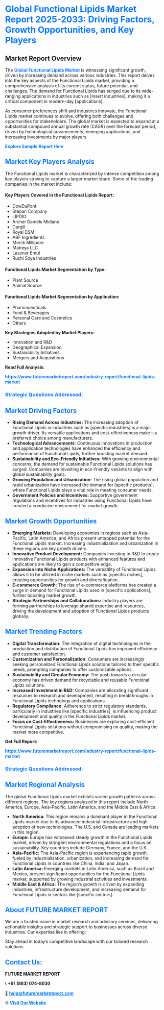 <h1 style="color: #007BFF;">Global Functional Lipids Market Report 2025-2033: Driving Factors, Growth Opportunities, and Key Players</h1>

<section id="overview">
<h2>Market Report Overview</h2>
<p>The <a href="https://www.futuremarketreport.com/industry-report/functional-lipids-market" style="color: #007BFF; text-decoration: none;"><strong>Global Functional Lipids Market</strong></a> is witnessing significant growth, driven by increasing demand across various industries. This report delves into the key aspects of the Functional Lipids market, providing a comprehensive analysis of its current status, future potential, and challenges. The demand for Functional Lipids has surged due to its wide-ranging applications in industries such as [insert industries], making it a critical component in modern-day [applications].</p>
<p>As consumer preferences shift and industries innovate, the Functional Lipids market continues to evolve, offering both challenges and opportunities for stakeholders. The global market is expected to expand at a substantial compound annual growth rate (CAGR) over the forecast period, driven by technological advancements, emerging applications, and increasing investments by major players.</p>
</section>

<section id="overview">
<p><a href="https://www.futuremarketreport.com/request-sample/reportId=84777" style="color: #007BFF; text-decoration: none;"><strong>Explore Sample Report Here</strong></a></p>
</section>

<section id="key-players">
<h2 style="color: #007BFF;">Market Key Players Analysis</h2>
<p>The Functional Lipids market is characterized by intense competition among key players striving to capture a larger market share. Some of the leading companies in the market include:</p>
<h4>Key Players Covered in the Functional Lipids Report:</h4>
<ul><li>DowDuPont</li><li>Stepan Company</li><li>LIPOID</li><li>Archer Daniels Midland</li><li>Cargill</li><li>Royal DSM</li><li>ABF Ingredients</li><li>Merck Millipore</li><li>Matreya LLC</li><li>Lasenor Emul</li><li>Ruchi Soya Industries</li></ul>
<h4>Functional Lipids Market Segmentation by Type:</h4>
<ul><li>Plant Source</li><li>Animal Source</li></ul>

<h4>Functional Lipids Market Segmentation by Application:</h4>
<ul><li>Pharmaceuticals</li><li>Food &amp; Beverages</li><li>Personal Care and Cosmetics</li><li>Others</li></ul>
<p><strong>Key Strategies Adopted by Market Players:</strong></p>
<ul>
<li>Innovation and R&D</li>
<li>Geographical Expansion</li>
<li>Sustainability Initiatives</li>
<li>Mergers and Acquisitions</li>
</ul>
</section>

<section>
<p><strong>Read Full Analysis: </strong></p><a href="https://www.futuremarketreport.com/industry-report/functional-lipids-market" style="color: #007BFF; text-decoration: none;"><strong>https://www.futuremarketreport.com/industry-report/functional-lipids-market</strong></a>
<h3 style="color: #007BFF;">Strategic Questions Addressed:</h3>
</section>

<section id="driving-factors">
<h2 style="color: #007BFF;">Market Driving Factors</h2>
<ul>
<li><strong>Rising Demand Across Industries:</strong> The increasing adoption of Functional Lipids in industries such as [specific industries] is a major growth driver. Its versatile applications and cost-effectiveness make it a preferred choice among manufacturers.</li>
<li><strong>Technological Advancements:</strong> Continuous innovations in production and application technologies have enhanced the efficiency and performance of Functional Lipids, further boosting market demand.</li>
<li><strong>Sustainability and Eco-Friendly Initiatives:</strong> With growing environmental concerns, the demand for sustainable Functional Lipids solutions has surged. Companies are investing in eco-friendly variants to align with global sustainability goals.</li>
<li><strong>Growing Population and Urbanization:</strong> The rising global population and rapid urbanization have increased the demand for [specific products], where Functional Lipids plays a vital role in meeting consumer needs.</li>
<li><strong>Government Policies and Incentives:</strong> Supportive government regulations and incentives for industries using Functional Lipids have created a conducive environment for market growth.</li>
</ul>
</section>

<section id="growth-opportunities">
<h2 style="color: #007BFF;">Market Growth Opportunities</h2>
<ul>
<li><strong>Emerging Markets:</strong> Developing economies in regions such as Asia-Pacific, Latin America, and Africa present untapped potential for the Functional Lipids market. Increasing industrialization and urbanization in these regions are key growth drivers.</li>
<li><strong>Innovative Product Development:</strong> Companies investing in R&D to create innovative Functional Lipids products with enhanced features and applications are likely to gain a competitive edge.</li>
<li><strong>Expansion into Niche Applications:</strong> The versatility of Functional Lipids allows it to be utilized in niche markets such as [specific niches], creating opportunities for growth and diversification.</li>
<li><strong>E-commerce Growth:</strong> The rise of e-commerce platforms has created a surge in demand for Functional Lipids used in [specific applications], further boosting market growth.</li>
<li><strong>Strategic Partnerships and Collaborations:</strong> Industry players are forming partnerships to leverage shared expertise and resources, driving the development and adoption of Functional Lipids products globally.</li>
</ul>
</section>

<section id="trending-factors">
<h2 style="color: #007BFF;">Market Trending Factors</h2>
<ul>
<li><strong>Digital Transformation:</strong> The integration of digital technologies in the production and distribution of Functional Lipids has improved efficiency and customer satisfaction.</li>
<li><strong>Customization and Personalization:</strong> Consumers are increasingly seeking personalized Functional Lipids solutions tailored to their specific needs, prompting companies to offer customizable options.</li>
<li><strong>Sustainability and Circular Economy:</strong> The push towards a circular economy has driven demand for recyclable and reusable Functional Lipids solutions.</li>
<li><strong>Increased Investment in R&D:</strong> Companies are allocating significant resources to research and development, resulting in breakthroughs in Functional Lipids technology and applications.</li>
<li><strong>Regulatory Compliance:</strong> Adherence to strict regulatory standards, particularly in industries like [specific industries], is influencing product development and quality in the Functional Lipids market.</li>
<li><strong>Focus on Cost-Effectiveness:</strong> Businesses are exploring cost-efficient Functional Lipids solutions without compromising on quality, making the market more competitive.</li>
</ul>
</section>

<section>
<p><strong>Get Full Report: </strong></p><a href="https://www.futuremarketreport.com/industry-report/functional-lipids-market" style="color: #007BFF; text-decoration: none;"><strong>https://www.futuremarketreport.com/industry-report/functional-lipids-market</strong></a>
<h3 style="color: #007BFF;">Strategic Questions Addressed:</h3>
</section>


<section id="regional-analysis">
<h2 style="color: #007BFF;">Market Regional Analysis</h2>
<p>The global Functional Lipids market exhibits varied growth patterns across different regions. The key regions analyzed in this report include North America, Europe, Asia-Pacific, Latin America, and the Middle East & Africa:</p>
<ul>
<li><strong>North America:</strong> This region remains a dominant player in the Functional Lipids market due to its advanced industrial infrastructure and high adoption of new technologies. The U.S. and Canada are leading markets in this region.</li>
<li><strong>Europe:</strong> Europe has witnessed steady growth in the Functional Lipids market, driven by stringent environmental regulations and a focus on sustainability. Key countries include Germany, France, and the U.K.</li>
<li><strong>Asia-Pacific:</strong> The Asia-Pacific region is experiencing rapid growth, fueled by industrialization, urbanization, and increasing demand for Functional Lipids in countries like China, India, and Japan.</li>
<li><strong>Latin America:</strong> Emerging markets in Latin America, such as Brazil and Mexico, present significant opportunities for the Functional Lipids market, supported by growing industrial activities and investments.</li>
<li><strong>Middle East & Africa:</strong> The region’s growth is driven by expanding industries, infrastructure development, and increasing demand for Functional Lipids in sectors like [specific sectors].</li>
</ul>
</section>

<footer>
<h2 style="color: #007BFF;">About FUTURE MARKET REPORT</h2>
<p>We are a trusted name in market research and advisory services, delivering actionable insights and strategic support to businesses across diverse industries. Our expertise lies in offering:</p>

<p>Stay ahead in today’s competitive landscape with our tailored research solutions.</p>

<h2 style="color: #007BFF;">Contact Us:</h2>
<p><strong>FUTURE MARKET REPORT</strong></p>
<p>📞 <strong>+91 (883) 074-8030</strong></p>
<p>📧 <strong><a href="mailto:help@futuremarketreport.com" style="color: #007BFF;">help@futuremarketreport.com</a></strong></p>
<p>🌐 <strong><a href="https://www.futuremarketreport.com/" style="color: #007BFF;">Visit Our Website</a></strong></p>
</footer>